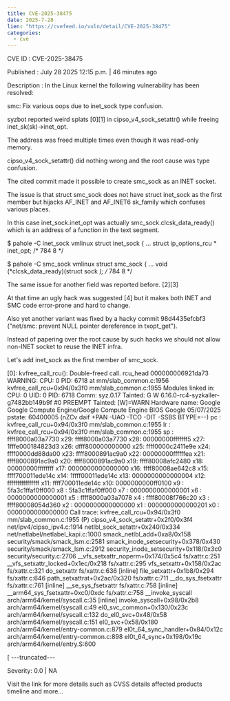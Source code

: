 ```yaml
--- 
title: CVE-2025-38475
date: 2025-7-28
lien: "https://cvefeed.io/vuln/detail/CVE-2025-38475"
categories:
  - cve
---
```


CVE ID : CVE-2025-38475

Published :  July 28
2025
12:15 p.m. | 46 minutes ago

Description : In the Linux kernel
the following vulnerability has been resolved:

smc: Fix various oops due to inet_sock type confusion.

syzbot reported weird splats [0][1] in cipso_v4_sock_setattr() while
freeing inet_sk(sk)->inet_opt.

The address was freed multiple times even though it was read-only memory.

cipso_v4_sock_setattr() did nothing wrong
and the root cause was type
confusion.

The cited commit made it possible to create smc_sock as an INET socket.

The issue is that struct smc_sock does not have struct inet_sock as the
first member but hijacks AF_INET and AF_INET6 sk_family
which confuses
various places.

In this case
inet_sock.inet_opt was actually smc_sock.clcsk_data_ready()
which is an address of a function in the text segment.

  $ pahole -C inet_sock vmlinux
  struct inet_sock {
  ...
          struct ip_options_rcu *    inet_opt;             /*   784     8 */

  $ pahole -C smc_sock vmlinux
  struct smc_sock {
  ...
          void                       (*clcsk_data_ready)(struct sock *); /*   784     8 */

The same issue for another field was reported before. [2][3]

At that time
an ugly hack was suggested [4]
but it makes both INET
and SMC code error-prone and hard to change.

Also
yet another variant was fixed by a hacky commit 98d4435efcbf3
("net/smc: prevent NULL pointer dereference in txopt_get").

Instead of papering over the root cause by such hacks
we should not
allow non-INET socket to reuse the INET infra.

Let's add inet_sock as the first member of smc_sock.

[0]:
kvfree_call_rcu(): Double-freed call. rcu_head 000000006921da73
WARNING: CPU: 0 PID: 6718 at mm/slab_common.c:1956 kvfree_call_rcu+0x94/0x3f0 mm/slab_common.c:1955
Modules linked in:
CPU: 0 UID: 0 PID: 6718 Comm: syz.0.17 Tainted: G        W           6.16.0-rc4-syzkaller-g7482bb149b9f #0 PREEMPT
Tainted: [W]=WARN
Hardware name: Google Google Compute Engine/Google Compute Engine
BIOS Google 05/07/2025
pstate: 60400005 (nZCv daif +PAN -UAO -TCO -DIT -SSBS BTYPE=--)
pc : kvfree_call_rcu+0x94/0x3f0 mm/slab_common.c:1955
lr : kvfree_call_rcu+0x94/0x3f0 mm/slab_common.c:1955
sp : ffff8000a03a7730
x29: ffff8000a03a7730 x28: 00000000fffffff5 x27: 1fffe000184823d3
x26: dfff800000000000 x25: ffff0000c2411e9e x24: ffff0000dd88da00
x23: ffff8000891ac9a0 x22: 00000000ffffffea x21: ffff8000891ac9a0
x20: ffff8000891ac9a0 x19: ffff80008afc2480 x18: 00000000ffffffff
x17: 0000000000000000 x16: ffff80008ae642c8 x15: ffff700011ede14c
x14: 1ffff00011ede14c x13: 0000000000000004 x12: ffffffffffffffff
x11: ffff700011ede14c x10: 0000000000ff0100 x9 : 5fa3c1ffaf0ff000
x8 : 5fa3c1ffaf0ff000 x7 : 0000000000000001 x6 : 0000000000000001
x5 : ffff8000a03a7078 x4 : ffff80008f766c20 x3 : ffff80008054d360
x2 : 0000000000000000 x1 : 0000000000000201 x0 : 0000000000000000
Call trace:
 kvfree_call_rcu+0x94/0x3f0 mm/slab_common.c:1955 (P)
 cipso_v4_sock_setattr+0x2f0/0x3f4 net/ipv4/cipso_ipv4.c:1914
 netlbl_sock_setattr+0x240/0x334 net/netlabel/netlabel_kapi.c:1000
 smack_netlbl_add+0xa8/0x158 security/smack/smack_lsm.c:2581
 smack_inode_setsecurity+0x378/0x430 security/smack/smack_lsm.c:2912
 security_inode_setsecurity+0x118/0x3c0 security/security.c:2706
 __vfs_setxattr_noperm+0x174/0x5c4 fs/xattr.c:251
 __vfs_setxattr_locked+0x1ec/0x218 fs/xattr.c:295
 vfs_setxattr+0x158/0x2ac fs/xattr.c:321
 do_setxattr fs/xattr.c:636 [inline]
 file_setxattr+0x1b8/0x294 fs/xattr.c:646
 path_setxattrat+0x2ac/0x320 fs/xattr.c:711
 __do_sys_fsetxattr fs/xattr.c:761 [inline]
 __se_sys_fsetxattr fs/xattr.c:758 [inline]
 __arm64_sys_fsetxattr+0xc0/0xdc fs/xattr.c:758
 __invoke_syscall arch/arm64/kernel/syscall.c:35 [inline]
 invoke_syscall+0x98/0x2b8 arch/arm64/kernel/syscall.c:49
 el0_svc_common+0x130/0x23c arch/arm64/kernel/syscall.c:132
 do_el0_svc+0x48/0x58 arch/arm64/kernel/syscall.c:151
 el0_svc+0x58/0x180 arch/arm64/kernel/entry-common.c:879
 el0t_64_sync_handler+0x84/0x12c arch/arm64/kernel/entry-common.c:898
 el0t_64_sync+0x198/0x19c arch/arm64/kernel/entry.S:600

[
---truncated---

Severity: 0.0 | NA

Visit the link for more details
such as CVSS details
affected products
timeline
and more...
